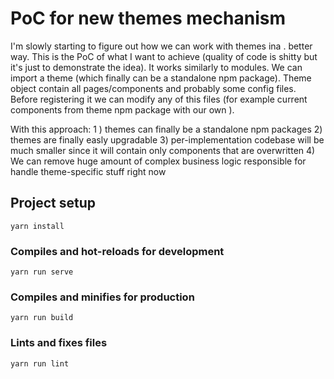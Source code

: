 # PoC for new themes mechanism
I'm slowly starting to figure out how we can work with themes ina . better way. This is the PoC of what I want to achieve (quality of code is shitty but it's just to demonstrate the idea). It works similarly to modules. We can import a theme (which finally can be a standalone npm package). Theme object contain all pages/components and probably some config files. Before registering it we can modify any of this files (for example current components from theme npm package with our own ).

With this approach:
1 ) themes can finally be a standalone npm packages
2) themes are finally easly upgradable
3) per-implementation codebase will be much smaller since it will contain only components that are overwritten
4) We can remove huge amount of complex business logic responsible for handle theme-specific stuff right now

## Project setup
```
yarn install
```

### Compiles and hot-reloads for development
```
yarn run serve
```

### Compiles and minifies for production
```
yarn run build
```

### Lints and fixes files
```
yarn run lint
```
